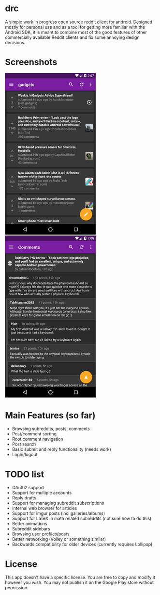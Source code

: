 # drc
A simple work in progress open source reddit client for android. Designed mostly for personal use and as a tool for getting more familiar with the Android SDK, it is meant to combine most of the good features of other commercially available Reddit clients and fix some annoying design decisions.

# Screenshots
<img src="/Screenshots/posts.png" width="300">
<img src="/Screenshots/comments.png" width="300">

# Main Features (so far)
- Browsing subreddits, posts, comments
- Post/comment sorting
- Root comment navigation
- Post search
- Basic submit and reply functionality (needs work)
- Login/logout

# TODO list
- OAuth2 support
- Support for multiple accounts
- Reply drafts
- Support for managing subreddit subscriptions
- Internal web browser for articles
- Support for imgur posts (incl galleries/albums)
- Support for LaTeX in math related subreddits (not sure how to do this)
- Better animations
- Subreddit sidebars
- Browsing user profiles/posts
- Better networking (Volley or something similar)
- Backwards compatibility for older devices (currently requires Lollipop)

# License
This app doesn't have a specific license. You are free to copy and modify it however you wish. You may not publish it on the Google Play store without permission.

